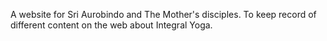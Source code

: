 A website for Sri Aurobindo and The Mother's disciples. 
To keep record of different content on the web about Integral Yoga.
